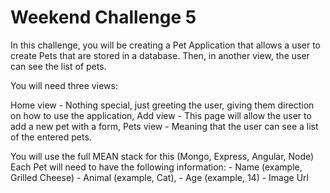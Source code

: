 # Weekend Challenge 5

In this challenge, you will be creating a Pet Application that allows a user to create Pets that are stored in a database. Then, in another view, the user can see the list of pets.

You will need three views:

Home view - Nothing special, just greeting the user, giving them direction on how to use the application,
Add view - This page will allow the user to add a new pet with a form,
Pets view - Meaning that the user can see a list of the entered pets. 

You will use the full MEAN stack for this (Mongo, Express, Angular, Node) Each Pet will need to have the following information: - Name (example, Grilled Cheese) - Animal (example, Cat), - Age (example, 14) - Image Url
